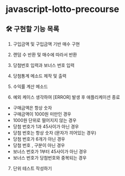 # javascript-lotto-precourse
## 🛠 구현할 기능 목록

1. 구입금액 및 구입금액 기반 매수 구현

2. 랜덤 수 반환 및 매수에 따라서 반환

3. 당첨번호 입력과 보너스 번호 입력

4. 당첨통계 메소드 제작 및 출력

5. 수익률 계산 메소드

6. 예외 케이스 생각하여 [ERROR] 발생 후 애플리케이션 종료
- 구매금액은 항상 숫자
- 구매금액이 1000원 미만인 경우
- 1000원 단위로 떨어지지 않는 경우
- 당첨 번호가 1과 45사이가 아닌 경우
- 당첨 번호는 항상 숫자 (문자가 끼어있는 경우)
- 당첨 번호가 6개가 아닌 경우
- 당첨 번호 , 구분이 아닌 경우
- 보너스 번호가 1부터 45사이가 아닌 경우
- 보너스 번호가 당첨번호와 중복되는 경우

7. 단위 테스트 작성하기